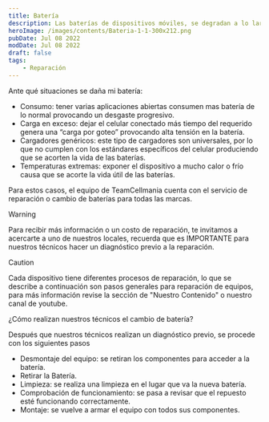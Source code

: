 ```yaml
---
title: Batería
description: Las baterías de dispositivos móviles, se degradan a lo largo del tiempo, reduciendo su capacidad de carga o llegando al final de su vida útil, lo que causa que se hinche llegando a dañar incluso la estructura del teléfono.
heroImage: /images/contents/Bateria-1-1-300x212.png
pubDate: Jul 08 2022
modDate: Jul 08 2022
draft: false
tags: 
    - Reparación 
---
```


Ante qué situaciones se daña mi batería:

- Consumo: tener varias aplicaciones abiertas consumen mas batería de lo normal provocando un desgaste progresivo.
- Carga en exceso: dejar el celular conectado más tiempo del requerido genera una “carga por goteo” provocando alta tensión en la batería.
- Cargadores genéricos: este tipo de cargadores son universales, por lo que no cumplen con los estándares específicos del celular produciendo que se acorten la vida de las baterías.
- Temperaturas extremas: exponer el dispositivo a mucho calor o frío causa que se acorte la vida útil de las baterías.

Para estos casos, el equipo de TeamCellmania cuenta con el servicio de reparación o cambio de baterías para todas las marcas.

> [!WARNING]
> Para recibir más información o un costo de reparación, te invitamos a acercarte a uno de nuestros locales, recuerda que es IMPORTANTE para nuestros técnicos hacer un diagnóstico previo a la reparación.

> [!CAUTION]
> Cada dispositivo tiene diferentes procesos de reparación, lo que se describe a continuación son pasos generales para reparación de equipos, para más información revise la sección de \"Nuestro Contenido\" o nuestro canal de youtube.

¿Cómo realizan nuestros técnicos el cambio de batería?

Después que nuestros técnicos realizan un diagnóstico previo, se procede con los siguientes pasos

- Desmontaje del equipo: se retiran los componentes para acceder a la batería.
- Retirar la Batería.
- Limpieza: se realiza una limpieza en el lugar que va la nueva batería.
- Comprobación de funcionamiento: se pasa a revisar que el repuesto esté funcionando correctamente.
- Montaje: se vuelve a armar el equipo con todos sus componentes.
